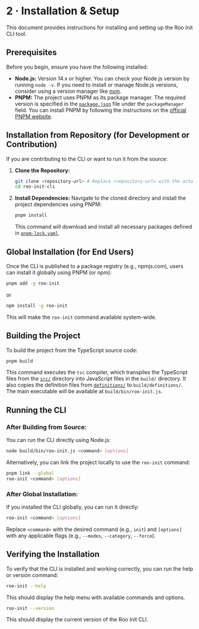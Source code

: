 # 2 · Installation & Setup

This document provides instructions for installing and setting up the Roo Init CLI tool.

## Prerequisites

Before you begin, ensure you have the following installed:

- **Node.js:** Version 14.x or higher. You can check your Node.js version by running `node -v`. If you need to install or manage Node.js versions, consider using a version manager like [nvm](https://github.com/nvm-sh/nvm).
- **PNPM:** The project uses PNPM as its package manager. The required version is specified in the [`package.json`](../package.json) file under the `packageManager` field. You can install PNPM by following the instructions on the [official PNPM website](https://pnpm.io/installation).

## Installation from Repository (for Development or Contribution)

If you are contributing to the CLI or want to run it from the source:

1.  **Clone the Repository:**
    ```bash
    git clone <repository-url> # Replace <repository-url> with the actual URL
    cd roo-init-cli
    ```

2.  **Install Dependencies:**
    Navigate to the cloned directory and install the project dependencies using PNPM:
    ```bash
    pnpm install
    ```
    This command will download and install all necessary packages defined in [`pnpm-lock.yaml`](../pnpm-lock.yaml).

## Global Installation (for End Users)

Once the CLI is published to a package registry (e.g., npmjs.com), users can install it globally using PNPM (or npm):

```bash
pnpm add -g roo-init
```
or
```bash
npm install -g roo-init
```

This will make the `roo-init` command available system-wide.

## Building the Project

To build the project from the TypeScript source code:

```bash
pnpm build
```
This command executes the `tsc` compiler, which transpiles the TypeScript files from the [`src/`](../src/) directory into JavaScript files in the `build/` directory. It also copies the definition files from [`definitions/`](../definitions/) to `build/definitions/`. The main executable will be available at `build/bin/roo-init.js`.

## Running the CLI

### After Building from Source:
You can run the CLI directly using Node.js:
```bash
node build/bin/roo-init.js <command> [options]
```
Alternatively, you can link the project locally to use the `roo-init` command:
```bash
pnpm link --global
roo-init <command> [options]
```

### After Global Installation:
If you installed the CLI globally, you can run it directly:
```bash
roo-init <command> [options]
```

Replace `<command>` with the desired command (e.g., `init`) and `[options]` with any applicable flags (e.g., `--modes`, `--category`, `--force`).

## Verifying the Installation

To verify that the CLI is installed and working correctly, you can run the help or version command:

```bash
roo-init --help
```
This should display the help menu with available commands and options.

```bash
roo-init --version
```
This should display the current version of the Roo Init CLI.